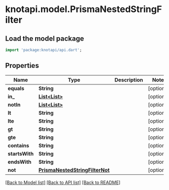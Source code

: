 # knotapi.model.PrismaNestedStringFilter

## Load the model package
```dart
import 'package:knotapi/api.dart';
```

## Properties
Name | Type | Description | Notes
------------ | ------------- | ------------- | -------------
**equals** | **String** |  | [optional] 
**in_** | [**List&lt;List&gt;**](List.md) |  | [optional] 
**notIn** | [**List&lt;List&gt;**](List.md) |  | [optional] 
**lt** | **String** |  | [optional] 
**lte** | **String** |  | [optional] 
**gt** | **String** |  | [optional] 
**gte** | **String** |  | [optional] 
**contains** | **String** |  | [optional] 
**startsWith** | **String** |  | [optional] 
**endsWith** | **String** |  | [optional] 
**not** | [**PrismaNestedStringFilterNot**](PrismaNestedStringFilterNot.md) |  | [optional] 

[[Back to Model list]](../README.md#documentation-for-models) [[Back to API list]](../README.md#documentation-for-api-endpoints) [[Back to README]](../README.md)


